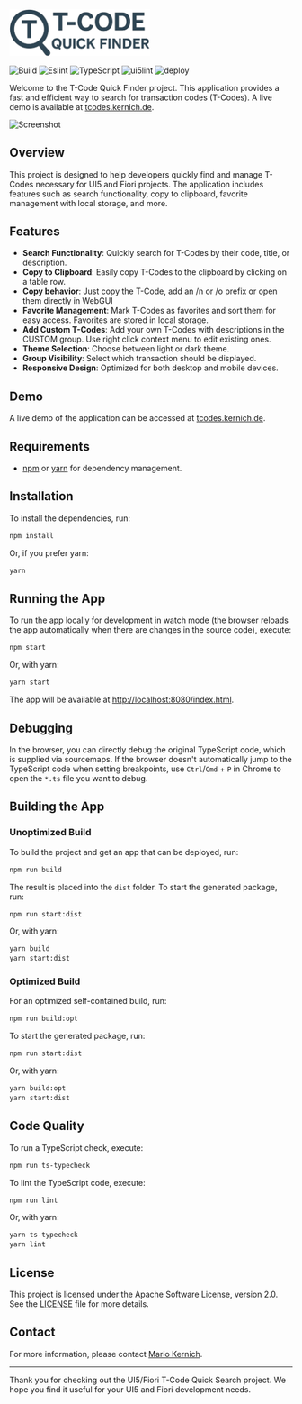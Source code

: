 <img src="./logo.png" alt="Logo" width="250"/>

![Build](https://github.com/marioke/de.kernich.tcode/actions/workflows/build.yml/badge.svg)
![Eslint](https://github.com/marioke/de.kernich.tcode/actions/workflows/eslint.yml/badge.svg)
![TypeScript](https://github.com/marioke/de.kernich.tcode/actions/workflows/typescript.yml/badge.svg)
![ui5lint](https://github.com/marioke/de.kernich.tcode/actions/workflows/ui5lint.yml/badge.svg)
![deploy](https://github.com/marioke/de.kernich.tcode/actions/workflows/deploy.yml/badge.svg)

Welcome to the T-Code Quick Finder project. This application provides a fast and efficient way to search for transaction codes (T-Codes). A live demo is available at [tcodes.kernich.de](https://tcodes.kernich.de).

![Screenshot](screenshot.png)

## Overview

This project is designed to help developers quickly find and manage T-Codes necessary for UI5 and Fiori projects. The application includes features such as search functionality, copy to clipboard, favorite management with local storage, and more.

## Features

- **Search Functionality**: Quickly search for T-Codes by their code, title, or description.
- **Copy to Clipboard**: Easily copy T-Codes to the clipboard by clicking on a table row.
- **Copy behavior**: Just copy the T-Code, add an /n or /o prefix or open them directly in WebGUI
- **Favorite Management**: Mark T-Codes as favorites and sort them for easy access. Favorites are stored in local storage.
- **Add Custom T-Codes**: Add your own T-Codes with descriptions in the CUSTOM group. Use right click context menu to edit existing ones.
- **Theme Selection**: Choose between light or dark theme.
- **Group Visibility**: Select which transaction should be displayed.
- **Responsive Design**: Optimized for both desktop and mobile devices.

## Demo

A live demo of the application can be accessed at [tcodes.kernich.de](https://tcodes.kernich.de).

## Requirements

- [npm](https://www.npmjs.com/) or [yarn](https://yarnpkg.com/) for dependency management.

## Installation

To install the dependencies, run:

```sh
npm install
```

Or, if you prefer yarn:

```sh
yarn
```

## Running the App

To run the app locally for development in watch mode (the browser reloads the app automatically when there are changes in the source code), execute:

```sh
npm start
```

Or, with yarn:

```sh
yarn start
```

The app will be available at [http://localhost:8080/index.html](http://localhost:8080/index.html).

## Debugging

In the browser, you can directly debug the original TypeScript code, which is supplied via sourcemaps. If the browser doesn't automatically jump to the TypeScript code when setting breakpoints, use `Ctrl`/`Cmd` + `P` in Chrome to open the `*.ts` file you want to debug.

## Building the App

### Unoptimized Build

To build the project and get an app that can be deployed, run:

```sh
npm run build
```

The result is placed into the `dist` folder. To start the generated package, run:

```sh
npm run start:dist
```

Or, with yarn:

```sh
yarn build
yarn start:dist
```

### Optimized Build

For an optimized self-contained build, run:

```sh
npm run build:opt
```

To start the generated package, run:

```sh
npm run start:dist
```

Or, with yarn:

```sh
yarn build:opt
yarn start:dist
```

## Code Quality

To run a TypeScript check, execute:

```sh
npm run ts-typecheck
```

To lint the TypeScript code, execute:

```sh
npm run lint
```

Or, with yarn:

```sh
yarn ts-typecheck
yarn lint
```

## License

This project is licensed under the Apache Software License, version 2.0. See the [LICENSE](LICENSE) file for more details.

## Contact

For more information, please contact [Mario Kernich](https://www.linkedin.com/in/mario-kernich/).

---

Thank you for checking out the UI5/Fiori T-Code Quick Search project. We hope you find it useful for your UI5 and Fiori development needs.
